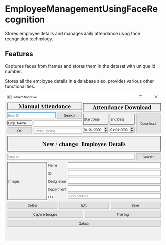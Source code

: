 # EmployeeManagementUsingFaceRecognition
Stores employee details and manages daily attendance using face recognition technology.

## Features

Captures faces from frames and stores them in the dataset with unique id number.

Stores all the employee details in a database also, provides various other functionalities.

![](UI.png)
